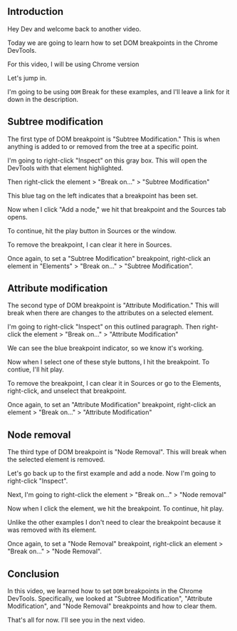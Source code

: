 ## Introduction

Hey Dev and welcome back to another video.

Today we are going to learn how to set DOM breakpoints in the Chrome DevTools.

For this video, I will be using Chrome version <VERSION>

Let's jump in.

I'm going to be using `DOM` Break for these examples, and I'll leave a link for it down in the description.

## Subtree modification

The first type of DOM breakpoint is "Subtree Modification." This is when anything is added to or removed from the tree at a specific point.

I'm going to right-click "Inspect" on this gray box. This will open the DevTools with that element highlighted.

Then right-click the element > "Break on..." > "Subtree Modification"

This blue tag on the left indicates that a breakpoint has been set.

Now when I click "Add a node," we hit that breakpoint and the Sources tab opens.

To continue, hit the play button in Sources or the window.

To remove the breakpoint, I can clear it here in Sources.

Once again, to set a "Subtree Modification" breakpoint, right-click an element in "Elements" > "Break on..." > "Subtree Modification".

## Attribute modification

The second type of DOM breakpoint is "Attribute Modification." This will break when there are changes to the attributes on a selected element.

I'm going to right-click "Inspect" on this outlined paragraph. Then right-click the element > "Break on..." > "Attribute Modification"

We can see the blue breakpoint indicator, so we know it's working.

Now when I select one of these style buttons, I hit the breakpoint. To contiue, I'll hit play.

To remove the breakpoint, I can clear it in Sources or go to the Elements, right-click, and unselect that breakpoint.

Once again, to set an "Attribute Modification" breakpoint, right-click an element > "Break on..." > "Attribute Modification"

## Node removal

The third type of DOM breakpoint is "Node Removal". This will break when the selected element is removed.

Let's go back up to the first example and add a node. Now I'm going to right-click "Inspect".

Next, I'm going to right-click the element > "Break on..." > "Node removal"

Now when I click the element, we hit the breakpoint. To continue, hit play.

Unlike the other examples I don't need to clear the breakpoint because it was removed with its element.

Once again, to set a "Node Removal" breakpoint, right-click an element > "Break on..." > "Node Removal".

## Conclusion

In this video, we learned how to set `DOM` breakpoints in the Chrome DevTools. Specifically, we looked at "Subtree Modification", "Attribute Modification", and "Node Removal" breakpoints and how to clear them.

That's all for now. I'll see you in the next video.
